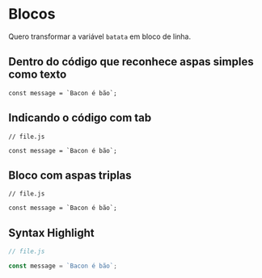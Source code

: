 
# Blocos

Quero transformar a variável `batata` em bloco de linha.

## Dentro do código que reconhece aspas simples como texto

`` const message = `Bacon é bão`; ``

## Indicando o código com tab

    // file.js

    const message = `Bacon é bão`;

## Bloco com aspas triplas

```
// file.js

const message = `Bacon é bão`;
```

## Syntax Highlight

```js
// file.js

const message = `Bacon é bão`;
```
